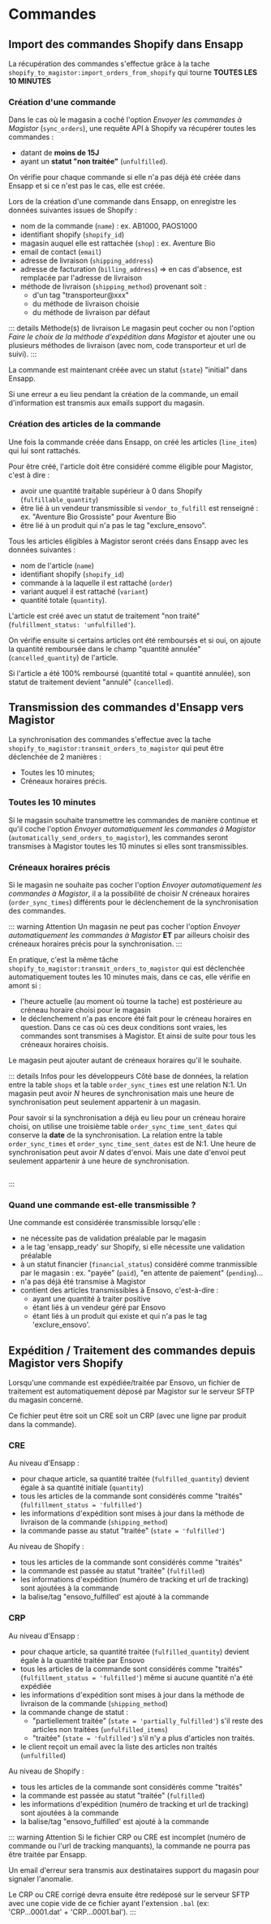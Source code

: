 # Commandes

## Import des commandes Shopify dans Ensapp

La récupération des commandes s'effectue grâce à la tache `shopify_to_magistor:import_orders_from_shopify` qui tourne **TOUTES LES 10 MINUTES**

### Création d'une commande

Dans le cas où le magasin a coché l'option _Envoyer les commandes à Magistor_ (`sync_orders`), une requête API à Shopify va récupérer toutes les commandes :
- datant de **moins de 15J**
- ayant un **statut "non traitée"** (`unfulfilled`).

On vérifie pour chaque commande si elle n'a pas déjà été créée dans Ensapp et si ce n'est pas le cas, elle est créée.

Lors de la création d'une commande dans Ensapp, on enregistre les données suivantes issues de Shopify :
- nom de la commande (`name`) : ex. AB1000, PAOS1000
- identifiant shopify (`shopify_id`)
- magasin auquel elle est rattachée (`shop`) : ex. Aventure Bio
- email de contact (`email`)
- adresse de livraison (`shipping_address`)
- adresse de facturation (`billing_address`) => en cas d'absence, est remplacée par l'adresse de livraison
- méthode de livraison (`shipping_method`) provenant soit :
  - d'un tag "transporteur@xxx"
  - du méthode de livraison choisie
  - du méthode de livraison par défaut

::: details Méthode(s) de livraison
Le magasin peut cocher ou non l'option _Faire le choix de la méthode d'expédition dans Magistor_ et ajouter une ou plusieurs méthodes de livraison (avec nom, code transporteur et url de suivi).
:::

La commande est maintenant créée avec un statut (`state`) "initial" dans Ensapp.

Si une erreur a eu lieu pendant la création de la commande, un email d'information est transmis aux emails support du magasin.

### Création des articles de la commande

Une fois la commande créée dans Ensapp, on créé les articles (`line_item`) qui lui sont rattachés.

Pour être créé, l'article doit être considéré comme éligible pour Magistor, c'est à dire :
- avoir une quantité traitable supérieur à 0 dans Shopify (`fulfillable_quantity`)
- être lié à un vendeur transmissible si `vendor_to_fulfill` est renseigné : ex. "Aventure Bio Grossiste" pour Aventure Bio
- être lié à un produit qui n'a pas le tag "exclure_ensovo".

Tous les articles éligibles à Magistor seront créés dans Ensapp avec les données suivantes :
- nom de l'article (`name`)
- identifiant shopify (`shopify_id`)
- commande à la laquelle il est rattaché (`order`)
- variant auquel il est rattaché (`variant`)
- quantité totale (`quantity`).

L'article est créé avec un statut de traitement "non traité" (`fulfillment_status: 'unfulfilled'`).

On vérifie ensuite si certains articles ont été remboursés et si oui, on ajoute la quantité remboursée dans le champ "quantité annulée" (`cancelled_quantity`) de l'article.

Si l'article a été 100% remboursé (quantité total = quantité annulée), son statut de traitement devient "annulé" (`cancelled`).

## Transmission des commandes d'Ensapp vers Magistor

La synchronisation des commandes s'effectue avec la tache `shopify_to_magistor:transmit_orders_to_magistor` qui peut être déclenchée de 2 manières :
- Toutes les 10 minutes;
- Créneaux horaires précis.

### Toutes les 10 minutes

Si le magasin souhaite transmettre les commandes de manière continue et qu'il coche l'option _Envoyer automatiquement les commandes à Magistor_ (`automatically_send_orders_to_magistor`), les commandes seront transmises à Magistor toutes les 10 minutes si elles sont transmissibles.

### Créneaux horaires précis

Si le magasin ne souhaite pas cocher l'option _Envoyer automatiquement les commandes à Magistor_, il a la possibilité de choisir *N* créneaux horaires (`order_sync_times`) différents pour le déclenchement de la synchronisation des commandes.

::: warning Attention
Un magasin ne peut pas cocher l'option _Envoyer automatiquement les commandes à Magistor_ **ET** par ailleurs choisir des créneaux horaires précis pour la synchronisation.
:::

En pratique, c'est la même tâche `shopify_to_magistor:transmit_orders_to_magistor` qui est déclenchée automatiquement toutes les 10 minutes mais, dans ce cas, elle vérifie en amont si :
- l'heure actuelle (au moment où tourne la tache) est postérieure au créneau horaire choisi pour le magasin 
- le déclenchement n'a pas encore été fait pour le créneau horaires en question.
Dans ce cas où ces deux conditions sont vraies, les commandes sont transmises à Magistor. Et ainsi de suite pour tous les créneaux horaires choisis.

Le magasin peut ajouter autant de créneaux horaires qu'il le souhaite.

::: details Infos pour les développeurs 
Côté base de données, la relation entre la table `shops` et la table `order_sync_times` est une relation N:1. 
Un magasin peut avoir *N* heures de synchronisation mais une heure de synchronisation peut seulement appartenir à un magasin.

Pour savoir si la synchronisation a déjà eu lieu pour un créneau horaire choisi, on utilise une troisième table `order_sync_time_sent_dates` qui conserve la **date** de la synchronisation.
La relation entre la table `order_sync_times` et `order_sync_time_sent_dates` est de N:1. Une heure de synchronisation peut avoir *N* dates d'envoi. Mais une date d'envoi peut seulement appartenir à une heure de synchronisation.

<p align="center">
  <img :src="$withBase('/images/ea_order_sync_times.png')">
</p>
:::

### Quand une commande est-elle transmissible ?

Une commande est considérée transmissible lorsqu'elle :
- ne nécessite pas de validation préalable par le magasin
- a le tag 'ensapp_ready' sur Shopify, si elle nécessite une validation préalable
- à un statut financier (`financial_status`) considéré comme tranmissible par le magasin : ex. "payée" (`paid`), "en attente de paiement" (`pending`)...
- n'a pas déjà été transmise à Magistor
- contient des articles transmissibles à Ensovo, c'est-à-dire :
  - ayant une quantité à traiter positive
  - étant liés à un vendeur géré par Ensovo
  - étant liés à un produit qui existe et qui n'a pas le tag 'exclure_ensovo'.

## Expédition / Traitement des commandes depuis Magistor vers Shopify

Lorsqu'une commande est expédiée/traitée par Ensovo, un fichier de traitement est automatiquement déposé par Magistor sur le serveur SFTP du magasin concerné.

Ce fichier peut être soit un CRE soit un CRP (avec une ligne par produit dans la commande).

### CRE 

Au niveau d'Ensapp :
- pour chaque article, sa quantité traitée (`fulfilled_quantity`) devient égale à sa quantité initiale (`quantity`)
- tous les articles de la commande sont considérés comme "traités" (`fulfillment_status = 'fulfilled'`)
- les informations d'expédition sont mises à jour dans la méthode de livraison de la commande (`shipping_method`)
- la commande passe au statut "traitée" (`state = 'fulfilled'`)

Au niveau de Shopify :
- tous les articles de la commande sont considérés comme "traités"
- la commande est passée au statut "traitée" (`fulfilled`)
- les informations d'expédition (numéro de tracking et url de tracking) sont ajoutées à la commande
- la balise/tag "ensovo_fulfilled' est ajouté à la commande
### CRP

Au niveau d'Ensapp :
- pour chaque article, sa quantité traitée (`fulfilled_quantity`) devient égale à la quantité traitée par Ensovo
- tous les articles de la commande sont considérés comme "traités" (`fulfillment_status = 'fulfilled'`) même si aucune quantité n'a été expédiée
- les informations d'expédition sont mises à jour dans la méthode de livraison de la commande (`shipping_method`)
- la commande change de statut :
  - "partiellement traitée" (`state = 'partially_fulfilled'`) s'il reste des articles non traitées (`unfulfilled_items`)
  - "traitée" (`state = 'fulfilled'`) s'il n'y a plus d'articles non traités.
- le client reçoit un email avec la liste des articles non traités (`unfulfilled`)

Au niveau de Shopify :
- tous les articles de la commande sont considérés comme "traités"
- la commande est passée au statut "traitée" (`fulfilled`)
- les informations d'expédition (numéro de tracking et url de tracking) sont ajoutées à la commande
- la balise/tag "ensovo_fulfilled' est ajouté à la commande

::: warning Attention
  Si le fichier CRP ou CRE est incomplet (numéro de commande ou l'url de tracking manquants), la commande ne pourra pas être traitée par Ensapp.
  
  Un email d'erreur sera transmis aux destinataires support du magasin pour signaler l'anomalie. 
  
  Le CRP ou CRE corrigé devra ensuite être redéposé sur le serveur SFTP avec une copie vide de ce fichier ayant l'extension `.bal` (ex: 'CRP...0001.dat' + 'CRP...0001.bal').
:::